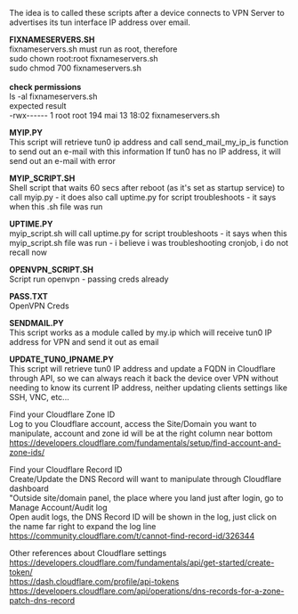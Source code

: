The idea is to called these scripts after a device connects to VPN Server to advertises its tun interface IP address over email.

<b>FIXNAMESERVERS.SH</b><br>
fixnameservers.sh must run as root, therefore<br>
sudo chown root:root fixnameservers.sh<br>
sudo chmod 700 fixnameservers.sh<br>
<br>
<b>check permissions</b><br>
ls -al fixnameservers.sh<br>
expected result<br>
-rwx------ 1 root root 194 mai 13 18:02 fixnameservers.sh<br>

<b>MYIP.PY</b><br>
This script will retrieve tun0 ip address and call send_mail_my_ip_is function to send out an e-mail with this information
If tun0 has no IP address, it will send out an e-mail with error

<b>MYIP_SCRIPT.SH</b><br>
Shell script that waits 60 secs after reboot (as it's set as startup service) to call myip.py - it does also call uptime.py for script troubleshoots - it says when this .sh file was run

<b>UPTIME.PY</b><br>
myip_script.sh will call uptime.py for script troubleshoots - it says when this myip_script.sh file was run - i believe i was troubleshooting cronjob, i do not recall now

<b>OPENVPN_SCRIPT.SH</b><br>
Script run openvpn - passing creds already

<b>PASS.TXT</b><br>
OpenVPN Creds

<b>SENDMAIL.PY</b><br>
This script works as a module called by my.ip which will receive tun0 IP address for VPN and send it out as email

<b>UPDATE_TUN0_IPNAME.PY</b><br>
This script will retrieve tun0 IP address and update a FQDN in Cloudflare through API, so we can always reach it back the device over VPN without needing to know its current IP address, neither updating clients settings like SSH, VNC, etc...

Find your Cloudflare Zone ID<br>
Log to you Cloudflare account, access the Site/Domain you want to manipulate, account and zone id will be at the right column near bottom <br>
https://developers.cloudflare.com/fundamentals/setup/find-account-and-zone-ids/<br>

Find your Cloudflare Record ID<br>
Create/Update the DNS Record will want to manipulate through Cloudflare dashboard<br>
"Outside site/domain panel, the place where you land just after login, go to Manage Account/Audit log<br>
Open audit logs, the DNS Record ID will be shown in the log, just click on the name far right to expand the log line<br>
https://community.cloudflare.com/t/cannot-find-record-id/326344<br>

Other references about Cloudflare settings<br>
https://developers.cloudflare.com/fundamentals/api/get-started/create-token/<br>
https://dash.cloudflare.com/profile/api-tokens<br>
https://developers.cloudflare.com/api/operations/dns-records-for-a-zone-patch-dns-record<br>




